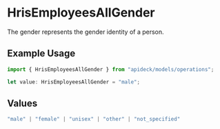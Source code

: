 # HrisEmployeesAllGender

The gender represents the gender identity of a person.

## Example Usage

```typescript
import { HrisEmployeesAllGender } from "apideck/models/operations";

let value: HrisEmployeesAllGender = "male";
```

## Values

```typescript
"male" | "female" | "unisex" | "other" | "not_specified"
```